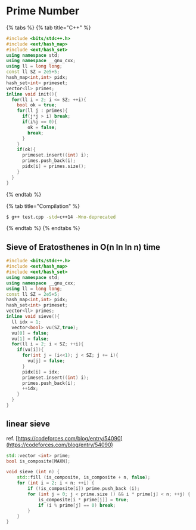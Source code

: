 # Prime Number

{% tabs %}
{% tab title="C++" %}
```cpp
#include <bits/stdc++.h>
#include <ext/hash_map>
#include <ext/hash_set>
using namespace std;
using namespace __gnu_cxx;
using ll = long long;
const ll SZ = 2e5+5;
hash_map<int,int> pidx;
hash_set<int> primeset;
vector<ll> primes;
inline void init(){
  for(ll i = 2; i <= SZ; ++i){
    bool ok = true;
    for(ll j : primes){
      if(j*j > i) break;
      if(i%j == 0){
        ok = false;
        break;
      }
    }
    if(ok){
      primeset.insert((int) i);
      primes.push_back(i);
      pidx[i] = primes.size();
    }
  }
}
```
{% endtab %}

{% tab title="Compilation" %}
```bash
$ g++ test.cpp -std=c++14 -Wno-deprecated
```
{% endtab %}
{% endtabs %}

## Sieve of Eratosthenes in O\(n ln ln n\) time

```cpp
#include <bits/stdc++.h>
#include <ext/hash_map>
#include <ext/hash_set>
using namespace std;
using namespace __gnu_cxx;
using ll = long long;
const ll SZ = 2e5+5;
hash_map<int,int> pidx;
hash_set<int> primeset;
vector<ll> primes;
inline void sieve(){
  ll idx = 1;
  vector<bool> vu(SZ,true);
  vu[0] = false;
  vu[1] = false;
  for(ll i = 2; i < SZ; ++i){
    if(vu[i]){
      for(int j = (i<<1); j < SZ; j += i){
        vu[j] = false;
      }
      pidx[i] = idx;
      primeset.insert((int) i);
      primes.push_back(i);
      ++idx;
    }
  }
}
```

## linear sieve

ref. [https://codeforces.com/blog/entry/54090](https://codeforces.com/blog/entry/54090)

```cpp
std::vector <int> prime;
bool is_composite[MAXN];

void sieve (int n) {
	std::fill (is_composite, is_composite + n, false);
	for (int i = 2; i < n; ++i) {
		if (!is_composite[i]) prime.push_back (i);
		for (int j = 0; j < prime.size () && i * prime[j] < n; ++j) {
			is_composite[i * prime[j]] = true;
			if (i % prime[j] == 0) break;
		}
	}
}
```

